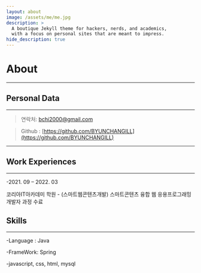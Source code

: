 ```yaml
---
layout: about
image: /assets/me/me.jpg
description: >
  A boutique Jekyll theme for hackers, nerds, and academics,
  with a focus on personal sites that are meant to impress.
hide_description: true
---
```


# About
<!--author-->
***
## Personal Data
---
>연락처: bchi2000@gmail.com

> Github : [https://github.com/BYUNCHANGILL](https://github.com/BYUNCHANGILL)
---

## Work Experiences
---
-2021. 09 – 2022. 03

코리아IT아카데미 학원 - (스마트웹콘텐츠개발) 스마트콘텐츠 융합 웹 응용프로그래밍 개발자 과정 수료

## Skills
---
-Language : Java

-FrameWork: Spring

-javascript, css, html, mysql